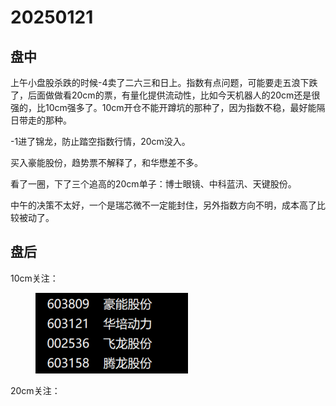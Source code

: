 # 20250121

## 盘中

上午小盘股杀跌的时候-4卖了二六三和日上。指数有点问题，可能要走五浪下跌了，后面做做看20cm的票，有量化提供流动性，比如今天机器人的20cm还是很强的，比10cm强多了。10cm开仓不能开蹲坑的那种了，因为指数不稳，最好能隔日带走的那种。

-1进了锦龙，防止踏空指数行情，20cm没入。

买入豪能股份，趋势票不解释了，和华懋差不多。

看了一圈，下了三个追高的20cm单子：博士眼镜、中科蓝汛、天键股份。

中午的决策不太好，一个是瑞芯微不一定能封住，另外指数方向不明，成本高了比较被动了。

## 盘后

10cm关注：



<figure><img src=".gitbook/assets/屏幕截图 2025-01-21 001753.png" alt=""><figcaption></figcaption></figure>

20cm关注：
